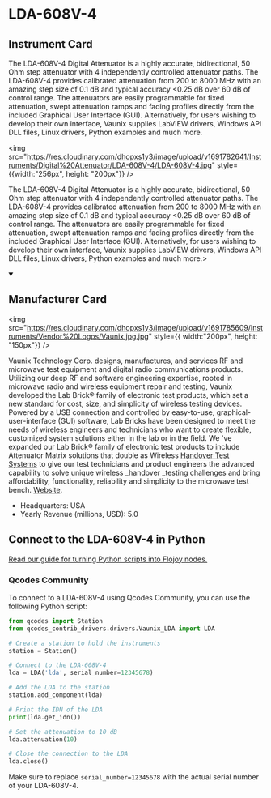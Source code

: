 
# LDA-608V-4

## Instrument Card

<div className="flex">

<div>

The LDA-608V-4 Digital Attenuator is a highly accurate, bidirectional, 50 Ohm step attenuator with 4 independently controlled attenuator paths. The LDA-608V-4 provides calibrated attenuation from 200 to 8000 MHz with an amazing step size of 0.1 dB and typical accuracy <0.25 dB over 60 dB of control range. The attenuators are easily programmable for fixed attenuation, swept attenuation ramps and fading profiles directly from the included Graphical User Interface (GUI). Alternatively, for users wishing to develop their own interface, Vaunix supplies LabVIEW drivers, Windows API DLL files, Linux drivers, Python examples and much more.

</div>

<img src="https://res.cloudinary.com/dhopxs1y3/image/upload/v1691782641/Instruments/Digital%20Attenuator/LDA-608V-4/LDA-608V-4.jpg" style={{width:"256px", height: "200px"}} />

</div>

The LDA-608V-4 Digital Attenuator is a highly accurate, bidirectional, 50 Ohm step attenuator with 4 independently controlled attenuator paths. The LDA-608V-4 provides calibrated attenuation from 200 to 8000 MHz with an amazing step size of 0.1 dB and typical accuracy <0.25 dB over 60 dB of control range. The attenuators are easily programmable for fixed attenuation, swept attenuation ramps and fading profiles directly from the included Graphical User Interface (GUI). Alternatively, for users wishing to develop their own interface, Vaunix supplies LabVIEW drivers, Windows API DLL files, Linux drivers, Python examples and much more.>

<details open>
<summary><h2>Manufacturer Card</h2></summary>

<img src="https://res.cloudinary.com/dhopxs1y3/image/upload/v1691785609/Instruments/Vendor%20Logos/Vaunix.jpg.jpg" style={{ width:"200px", height: "150px"}} />

Vaunix Technology Corp. designs, manufactures, and services RF and microwave test equipment and digital radio communications products. Utilizing our deep RF and software engineering expertise, rooted in microwave radio and wireless equipment repair and testing, Vaunix developed the Lab Brick® family of electronic test products, which set a new standard for cost, size, and simplicity of wireless testing devices. Powered by a USB connection and controlled by easy-to-use, graphical-user-interface (GUI) software, Lab Bricks have been designed to meet the needs of wireless engineers and technicians who want to create flexible, customized system solutions either in the lab or in the field. We 've expanded our Lab Brick® family of electronic test products to include Attenuator Matrix solutions that double as Wireless [Handover Test Systems](https://vaunix.com/handover-test-systems/) to give our test technicians and product engineers the advanced capability to solve unique wireless _handover _testing challenges and bring affordability, functionality, reliability and simplicity to the microwave test bench. <a href="https://vaunix.com/">Website</a>.

<ul>
  <li>Headquarters: USA</li>
  <li>Yearly Revenue (millions, USD): 5.0</li>
</ul>
</details>

## Connect to the LDA-608V-4 in Python

[Read our guide for turning Python scripts into Flojoy nodes.](https://docs.flojoy.ai/custom-nodes/creating-custom-node/)


### Qcodes Community

To connect to a LDA-608V-4 using Qcodes Community, you can use the following Python script:

```python
from qcodes import Station
from qcodes_contrib_drivers.drivers.Vaunix_LDA import LDA

# Create a station to hold the instruments
station = Station()

# Connect to the LDA-608V-4
lda = LDA('lda', serial_number=12345678)

# Add the LDA to the station
station.add_component(lda)

# Print the IDN of the LDA
print(lda.get_idn())

# Set the attenuation to 10 dB
lda.attenuation(10)

# Close the connection to the LDA
lda.close()
```

Make sure to replace `serial_number=12345678` with the actual serial number of your LDA-608V-4.

